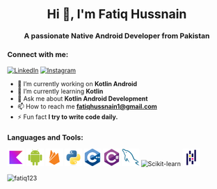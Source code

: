 <h1 align="center">Hi 👋, I'm Fatiq Hussnain</h1>
<h3 align="center">A passionate Native Android Developer from Pakistan</h3>



<h3 align="left">Connect with me:</h3>
<p align="left">
  <a href="https://www.linkedin.com/in/fatiq-hussnain-7aa393201/" target="blank"><img align="center" src="https://raw.githubusercontent.com/rahuldkjain/github-profile-readme-generator/master/src/images/icons/Social/linked-in-alt.svg" alt="LinkedIn" height="30" width="40" /></a>
  <a href="https://www.instagram.com/fatiqhussnain/" target="blank"><img align="center" src="https://raw.githubusercontent.com/rahuldkjain/github-profile-readme-generator/master/src/images/icons/Social/instagram.svg" alt="Instagram" height="30" width="40" /></a>
  <!-- Add other social media links here -->
</p>

- 🔭 I’m currently working on **Kotlin Android**
- 🌱 I’m currently learning **Kotlin**
- 💬 Ask me about **Kotlin Android Development**
- 📫 How to reach me **fatiqhussnain1@gmail.com**
- ⚡ Fun fact **I try to write code daily.**

<h3 align="left">Languages and Tools:</h3>
<p align="left">
  <img src="https://raw.githubusercontent.com/devicons/devicon/master/icons/kotlin/kotlin-original.svg" alt="Kotlin" width="40" height="40" />
  <img src="https://raw.githubusercontent.com/devicons/devicon/master/icons/android/android-original.svg" alt="Android" width="40" height="40" />
  <img src="https://raw.githubusercontent.com/devicons/devicon/master/icons/firebase/firebase-plain.svg" alt="Firebase" width="40" height="40" />
  <img src="https://raw.githubusercontent.com/devicons/devicon/master/icons/python/python-original.svg" alt="Python" width="40" height="40" />
  <img src="https://raw.githubusercontent.com/devicons/devicon/master/icons/cplusplus/cplusplus-original.svg" alt="C++" width="40" height="40" />
  <img src="https://raw.githubusercontent.com/devicons/devicon/master/icons/csharp/csharp-original.svg" alt="C#" width="40" height="40" />
  <img src="https://raw.githubusercontent.com/devicons/devicon/master/icons/mysql/mysql-original.svg" alt="MySQL" width="40" height="40" />
  <img src="https://upload.wikimedia.org/wikipedia/commons/0/05/Scikit_learn_logo_small.svg" alt="Scikit-learn" width="40" height="40" />
  <img src="https://raw.githubusercontent.com/devicons/devicon/master/icons/pandas/pandas-original.svg" alt="Pandas" width="40" height="40" />
  <!-- Add more icons for other languages and tools -->
</p>



<p><img align="center" src="https://github-readme-streak-stats.herokuapp.com/?user=fatiq123&" alt="fatiq123" /></p>
